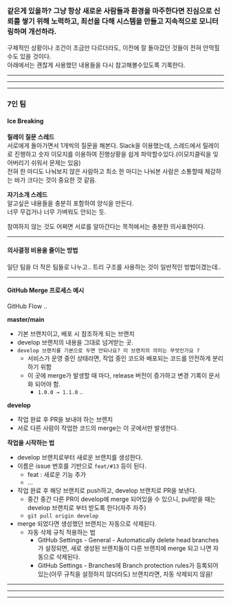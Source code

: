 ### 같은게 있을까? 그냥 항상 새로운 사람들과 환경을 마주한다면 진심으로 신뢰를 쌓기 위해 노력하고, 최선을 다해 시스템을 만들고 지속적으로 모니터링하며 개선하라.  
구체적인 상황이나 조건이 조금만 다르더라도, 이전에 잘 돌아갔던 것들이 전혀 안먹힐수도 있을 것이다.  
아래에서는 괜찮게 사용했던 내용들을 다시 참고해볼수있도록 기록한다.  

---  
---  
---  

### 7인 팀  

#### Ice Breaking  
**릴레이 질문 스레드**  
서로에게 돌아가면서 1개씩의 질문을 해본다. Slack을 이용했는데, 스레드에서 릴레이로 진행하고 숫자 이모지를 이용하여 진행상황을 쉽게 파악할수있다.(이모지클릭을 잊어버리기 쉬워서 문제는 있음)  
전혀 한 마디도 나눠보지 않은 사람하고 최소 한 마디는 나눠본 사람은 소통할때 체감하는 바가 크다는 것이 중요한 것 같음.

**자기소개 스레드**  
알고싶은 내용들을 충분히 포함하여 양식을 만든다.  
너무 무겁거나 너무 가벼워도 안되는 듯.  

참여하지 않는 것도 어쩌면 서로를 알아간다는 목적에서는 충분한 의사표현이다.  
    
---  

#### 의사결정 비용을 줄이는 방법  
일단 팀을 더 작은 팀들로 나누고.. 트리 구조를 사용하는 것이 일반적인 방법이겠는데..  

---  

#### GitHub Merge 프로세스 예시  

GitHub Flow ..  

**master/main**

- 기본 브랜치이고, 배포 시 참조하게 되는 브랜치
- develop 브랜치의 내용을 그대로 넘겨받는 곳.
- `develop 브랜치를 기본으로 두면 안되나요? 이 브랜치의 의미는 무엇인가요 ?`
    - 서비스가 운영 중인 상태라면, 작업 중인 코드와 배포되는 코드를 안전하게 분리하기 위함
    - 이 곳에 merge가 발생할 때 마다, release 버전이 증가하고 변경 기록이 문서화 되어야 함.
        - `1.0.0 → 1.1.0` ..

**develop**

- 작업 완료 후 PR을 보내야 하는 브랜치
- 서로 다른 사람이 작업한 코드의 merge는 이 곳에서만 발생한다.

**작업을 시작하는 법**

- develop 브랜치로부터 새로운 브랜치를 생성한다.
- 이름은 issue 번호를 기반으로 `feat/#13` 등이 된다.
    - feat : 새로운 기능 추가
    - …
- 작업 완료 후 해당 브랜치로 push하고, develop 브랜치로 PR을 보낸다.
    - 중간 중간 다른 PR이 develop에 merge 되어있을 수 있으니, pull받을  때는 develop 브랜치로 부터 받도록 한다(자주 자주)
    - `git pull origin develop`
- merge 되었다면 생성했던 브랜치는 자동으로 삭제된다.
    - 자동 삭제 규칙 적용하는 법
		- GitHub Settings - General - Automatically delete head branches 가 설정되면, 새로 생성된 브랜치들이 다른 브랜치에 merge 되고 나면 자동으로 삭제된다.
		- GitHub Settings - Branches에 Branch protection rules가 등록되어 있는(아무 규칙을 설정하지 않더라도) 브랜치라면, 자동 삭제되지 않음!





---  
---  
---  


